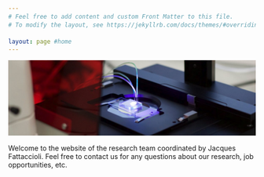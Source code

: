```yaml
---
# Feel free to add content and custom Front Matter to this file.
# To modify the layout, see https://jekyllrb.com/docs/themes/#overriding-theme-defaults

layout: page #home
---
```


![cropped-img_0571.jpg](./assets/images/cropped-img_0571.jpg)

Welcome to the website of the research team coordinated by Jacques Fattaccioli. Feel free to contact us for any questions about our research, job opportunities, etc.

